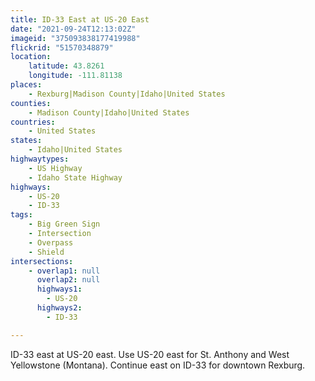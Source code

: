 ```yaml
---
title: ID-33 East at US-20 East
date: "2021-09-24T12:13:02Z"
imageid: "375093838177419988"
flickrid: "51570348879"
location:
    latitude: 43.8261
    longitude: -111.81138
places:
    - Rexburg|Madison County|Idaho|United States
counties:
    - Madison County|Idaho|United States
countries:
    - United States
states:
    - Idaho|United States
highwaytypes:
    - US Highway
    - Idaho State Highway
highways:
    - US-20
    - ID-33
tags:
    - Big Green Sign
    - Intersection
    - Overpass
    - Shield
intersections:
    - overlap1: null
      overlap2: null
      highways1:
        - US-20
      highways2:
        - ID-33

---
```

ID-33 east at US-20 east.  Use US-20 east for St. Anthony and West Yellowstone (Montana).  Continue east on ID-33 for downtown Rexburg.